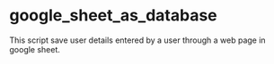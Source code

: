 # google_sheet_as_database
This script save user details entered by a user through a web page in google sheet.
